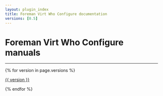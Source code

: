 ```yaml
---
layout: plugin_index
title: Foreman Virt Who Configure documentation
versions: [0.5]
---
```


# Foreman Virt Who Configure manuals
-----------------------------

<div class='row plugin-manual'>
    {% for version in page.versions %}
	<div class='col-md-4 center'>
		<a href="plugins/foreman_virt_who_configure/{{ version }}/index.html" class="btn-doc btn">
			<i class="fa fa-object-group"></i>
			<p id='manual'>{{ version }}</p>
		</a>
	</div>
    {% endfor %}
</div>
